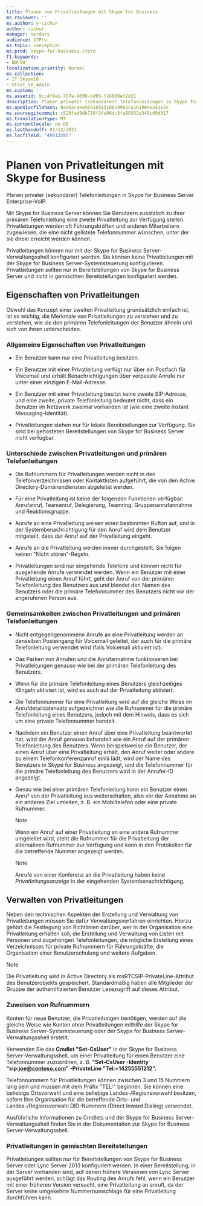 ```yaml
---
title: Planen von Privatleitungen mit Skype for Business
ms.reviewer: ''
ms.author: v-cichur
author: cichur
manager: serdars
audience: ITPro
ms.topic: conceptual
ms.prod: skype-for-business-itpro
f1.keywords:
- NOCSH
localization_priority: Normal
ms.collection:
- IT_Skype16
- Strat_SB_Admin
ms.custom: ''
ms.assetid: 9cc4f9e1-7b7a-4699-bd05-f16669ef2d21
description: Planen privater (sekundärer) Telefonleitungen in Skype for Business Server Enterprise-VoIP.
ms.openlocfilehash: 0ae62c4ee56a16583106c89b5ca1b190ee242e2c
ms.sourcegitcommit: c528fad9db719f3fa96dc3fa99332a349cd9d317
ms.translationtype: MT
ms.contentlocale: de-DE
ms.lasthandoff: 01/12/2021
ms.locfileid: "49813595"
---
```

# <a name="plan-for-private-telephone-lines-with-skype-for-business"></a>Planen von Privatleitungen mit Skype for Business
 
Planen privater (sekundärer) Telefonleitungen in Skype for Business Server Enterprise-VoIP.
  
Mit Skype for Business Server können Sie Benutzern zusätzlich zu ihrer primären Telefonleitung eine zweite Privatleitung zur Verfügung stellen. Privatleitungen werden oft Führungskräften und anderen Mitarbeitern zugewiesen, die eine nicht gelistete Telefonnummer wünschen, unter der sie direkt erreicht werden können.
  
Privatleitungen können nur mit der Skype for Business Server-Verwaltungsshell konfiguriert werden. Sie können keine Privatleitungen mit der Skype for Business Server-Systemsteuerung konfigurieren. Privatleitungen sollten nur in Bereitstellungen von Skype for Business Server und nicht in gemischten Bereitstellungen konfiguriert werden.
  
## <a name="characteristics-of-private-telephone-lines"></a>Eigenschaften von Privatleitungen

Obwohl das Konzept einer zweiten Privatleitung grundsätzlich einfach ist, ist es wichtig, die Merkmale von Privatleitungen zu verstehen und zu verstehen, wie sie den primären Telefonleitungen der Benutzer ähneln und sich von ihnen unterscheiden.
  
### <a name="general-characteristics-of-private-telephone-lines"></a>Allgemeine Eigenschaften von Privatleitungen

- Ein Benutzer kann nur eine Privatleitung besitzen.
    
- Ein Benutzer mit einer Privatleitung verfügt nur über ein Postfach für Voicemail und erhält Benachrichtigungen über verpasste Anrufe nur unter einer einzigen E-Mail-Adresse.
    
- Ein Benutzer mit einer Privatleitung besitzt keine zweite SIP-Adresse, und eine zweite, private Telefonleitung bedeutet nicht, dass ein Benutzer im Netzwerk zweimal vorhanden ist (wie eine zweite Instant Messaging-Identität). 
    
- Privatleitungen stehen nur für lokale Bereitstellungen zur Verfügung. Sie sind bei gehosteten Bereitstellungen von Skype for Business Server nicht verfügbar.
    
### <a name="how-private-telephone-lines-differ-from-primary-telephone-lines"></a>Unterschiede zwischen Privatleitungen und primären Telefonleitungen

- Die Rufnummern für Privatleitungen werden nicht in den Telefonverzeichnissen oder Kontaktlisten aufgeführt, die von den Active Directory-Domänendiensten abgeleitet werden.
    
- Für eine Privatleitung ist keine der folgenden Funktionen verfügbar: Anrufanruf, Teamanruf, Delegierung, Teamring, Gruppenanrufannahme und Reaktionsgruppe.
    
- Anrufe an eine Privatleitung weisen einen bestimmten Rufton auf, und in der Systembenachrichtigung für den Anruf wird dem Benutzer mitgeteilt, dass der Anruf auf der Privatleitung eingeht.
    
- Anrufe an die Privatleitung werden immer durchgestellt. Sie folgen keinen "Nicht stören"-Regeln.
    
- Privatleitungen sind nur eingehende Telefone und können nicht für ausgehende Anrufe verwendet werden. Wenn ein Benutzer mit einer Privatleitung einen Anruf führt, geht der Anruf von der primären Telefonleitung des Benutzers aus und blendet den Namen des Benutzers oder die primäre Telefonnummer des Benutzers nicht vor der angerufenen Person aus.
    
### <a name="how-private-telephone-lines-are-similar-to-primary-telephone-lines"></a>Gemeinsamkeiten zwischen Privatleitungen und primären Telefonleitungen

- Nicht entgegengenommene Anrufe an eine Privatleitung werden an denselben Posteingang für Voicemail geleitet, der auch für die primäre Telefonleitung verwendet wird (falls Voicemail aktiviert ist).
    
- Das Parken von Anrufen und die Anrufannahme funktionieren bei Privatleitungen genauso wie bei der primären Telefonleitung des Benutzers.
    
- Wenn für die primäre Telefonleitung eines Benutzers gleichzeitiges Klingeln aktiviert ist, wird es auch auf der Privatleitung aktiviert.
    
- Die Telefonnummer für eine Privatleitung wird auf die gleiche Weise im Anrufdetaildatensatz aufgezeichnet wie die Rufnummer für die primäre Telefonleitung eines Benutzers, jedoch mit dem Hinweis, dass es sich um eine private Telefonnummer handelt.
    
- Nachdem ein Benutzer einen Anruf über eine Privatleitung beantwortet hat, wird der Anruf genauso behandelt wie ein Anruf auf der primären Telefonleitung des Benutzers. Wenn beispielsweise ein Benutzer, der einen Anruf über eine Privatleitung erhält, den Anruf weiter oder andere zu einem Telefonkonferenzanruf einlä lädt, wird der Name des Benutzers in Skype for Business angezeigt, und die Telefonnummer für die primäre Telefonleitung des Benutzers wird in der Anrufer-ID angezeigt.
    
- Genau wie bei einer primären Telefonleitung kann ein Benutzer einen Anruf von der Privatleitung aus weiterschalten, also vor der Annahme an ein anderes Ziel umleiten, z. B. ein Mobiltelefon oder eine private Rufnummer. 
    
    > [!NOTE]
    > Wenn ein Anruf auf einer Privatleitung an eine andere Rufnummer umgeleitet wird, steht die Rufnummer für die Privatleitung der alternativen Rufnummer zur Verfügung und kann in den Protokollen für die betreffende Nummer angezeigt werden. 
  
    > [!NOTE]
    > Anrufe von einer Konferenz an die Privatleitung haben keine  *Privatleitungsanzeige*  in der eingehenden Systembenachrichtigung.
  
## <a name="administering-private-telephone-lines"></a>Verwalten von Privatleitungen

Neben den technischen Aspekten der Erstellung und Verwaltung von Privatleitungen müssen Sie dafür Verwaltungsverfahren einrichten. Hierzu gehört die Festlegung von Richtlinien darüber, wer in der Organisation eine Privatleitung erhalten soll, die Erstellung und Verwaltung von Listen mit Personen und zugehörigen Telefonleitungen, die mögliche Erstellung eines Verzeichnisses für private Rufnummern für Führungskräfte, die Organisation einer Benutzerschulung und weitere Aufgaben.
  
> [!NOTE]
> Die Privatleitung wird in Active Directory als msRTCSIP-PrivateLine-Attribut des Benutzerobjekts gespeichert. Standardmäßig haben alle Mitglieder der Gruppe der authentifizierten Benutzer Lesezugriff auf dieses Attribut. 
  
### <a name="assigning-telephone-numbers"></a>Zuweisen von Rufnummern

 Konten für neue Benutzer, die Privatleitungen benötigen, werden auf die gleiche Weise wie Konten ohne Privatleitungen mithilfe der Skype for Business Server-Systemsteuerung oder der Skype for Business Server-Verwaltungsshell erstellt.
  
Verwenden Sie das **Cmdlet "Set-CsUser"** in der Skype for Business Server-Verwaltungsshell, um einer Privatleitung für einen Benutzer eine Telefonnummer zuzuordnen, z. B. **"Set-CsUser -Identity "sip:joe@contoso.com" -PrivateLine "Tel:+14255551212".**
  
Telefonnummern für Privatleitungen können zwischen 3 und 15 Nummern lang sein und müssen mit dem Präfix "TEL:" beginnen. Sie können eine beliebige Ortsvorwahl und eine beliebige Landes-/Regionsvorwahl besitzen, sofern Ihre Organisation für die betreffende Orts- und Landes-/Regionsvorwahl DID-Nummern (Direct Inward Dialing) verwendet. 
  
Ausführliche Informationen zu Cmdlets und der Skype for Business Server-Verwaltungsshell finden Sie in der Dokumentation zur Skype for Business Server-Verwaltungsshell.
  
### <a name="private-telephone-lines-in-mixed-deployments"></a>Privatleitungen in gemischten Bereitstellungen

Privatleitungen sollten nur für Bereitstellungen von Skype for Business Server oder Lync Server 2013 konfiguriert werden. In einer Bereitstellung, in der Server vorhanden sind, auf denen frühere Versionen von Lync Server ausgeführt werden, schlägt das Routing des Anrufs fehl, wenn ein Benutzer mit einer früheren Version versucht, eine Privatleitung an anruft, da der Server keine umgekehrte Nummernumschlage für eine Privatleitung durchführen kann.
  

